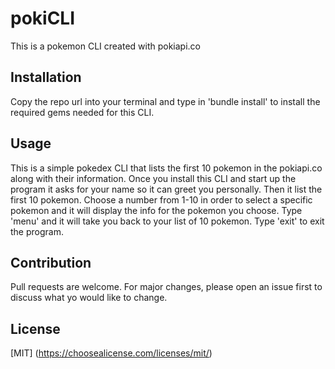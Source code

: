 # pokiCLI

This is a pokemon CLI created with pokiapi.co

## Installation

Copy the repo url into your terminal and type in 'bundle install' to install the required gems needed for this CLI.

## Usage

This is a simple pokedex CLI that lists the first 10 pokemon in the pokiapi.co along with their information.
Once you install this CLI and start up the program it asks for your name so it can greet you personally.
Then it list the first 10 pokemon.
Choose a number from 1-10 in order to select a specific pokemon and it will display the info for the pokemon you choose.
Type 'menu' and it will take you back to your list of 10 pokemon.
Type 'exit' to exit the program.

## Contribution

Pull requests are welcome. For major changes, please open an issue first to discuss what yo would like to change.

## License

[MIT]
(https://choosealicense.com/licenses/mit/)
